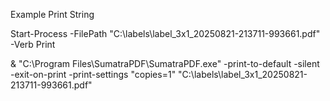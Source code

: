 Example Print String 

Start-Process -FilePath "C:\labels\label_3x1_20250821-213711-993661.pdf" -Verb Print

& "C:\Program Files\SumatraPDF\SumatraPDF.exe" -print-to-default -silent -exit-on-print -print-settings "copies=1" "C:\labels\label_3x1_20250821-213711-993661.pdf"
